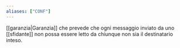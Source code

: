 ```yaml
---
aliases: ["CONF"]
---
```


[[garanzia|Garanzia]] che prevede che ogni messaggio inviato da uno [[sfidante]] non possa essere letto da chiunque non sia il destinatario inteso.